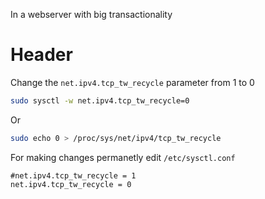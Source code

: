 <!-- TITLE: Synwithoutsynack -->
<!-- SUBTITLE: A quick summary of Synwithoutsynack -->

In a webserver with big transactionality
# Header

Change the `net.ipv4.tcp_tw_recycle` parameter from 1 to 0


```sh
sudo sysctl -w net.ipv4.tcp_tw_recycle=0
```

Or

```sh
sudo echo 0 > /proc/sys/net/ipv4/tcp_tw_recycle
```

For making changes permanetly  edit `/etc/sysctl.conf`


```text
#net.ipv4.tcp_tw_recycle = 1
net.ipv4.tcp_tw_recycle = 0
```
